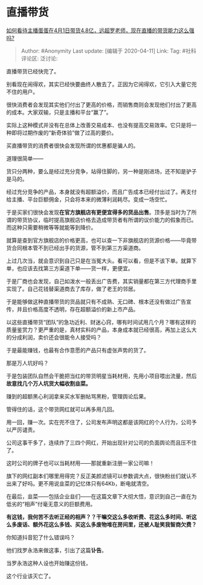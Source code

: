 # 直播带货
[如何看待主播蛋蛋在4月1日带货4.8亿，远超罗老师，现在直播的带货能力这么强吗?](https://www.zhihu.com/question/384472614/answer/1123392516)

> Author: #Anonymity
> Last update: [编辑于 2020-04-11]
> Link:
> Tag: #社科
> 评论区:
> 泛讨论:

直播带货已经快完了。

别看现在闹得欢，其实已经快要曲终人散去了。正因为它闹得欢，它引入大量它兜不住的用户。

很快消费者会发现其实他们付出了更高的价格，而销售商则会发现他们付出了更高的成本。大家双输，只是主播和平台“赢了”。

实际上这种模式并没有在总体上改善交易成本、也没有提高交易效率。它只是将一种即将过期作废的“新奇体验”做了过高的要价。

买直播带货的消费者很快会发现所谓的优惠都是骗人的。

道理很简单——

货只分两种，要么是经过充分竞争，站得住脚的，另一种是刚进场，还不知是驴子是马的。

经过充分竞争的产品，本身就没有超额溢价，而且广告成本已经付出过了。再支付给主播、平台巨额佣金，只会将本来的微薄利润耗尽。变成一场空忙。

于是买家们很快会发现**在官方旗舰店有更便宜得多的货品出售**。顶多是当时为了所谓的带货协议，临时提高旗舰店价格去造成带货者有所谓的议价能力的假象而已。而这种只需要稍微等等就能等到降价。

就算是查到官方旗舰店的价格更高，也可以查一下非旗舰店的货源价格——毕竟带货合同根本管不到已经出手的货源，管不到第三方渠道商。

上过几次当，就会意识到自己只是在当冤大头。看可以看，但是不该下单。就算下单，也应该去找第三方渠道下单——货一样，更便宜。

于是厂商也会发现，自己如泼水一般丢出广告费，其实销量都在第三方代理商手里实现了。自己花钱替渠道商去了库存，做了老王的邻居。

  

于是能够做这种直播带货的货品就只有不成熟、无口碑、根本还没有做过广告宣传，并且价格高度不透明，存在超额溢价的新上市产品。

以这些直播带货“团队”的急功近利、财迷心窍，哪有时间试用几个月？哪有这样的质量鉴赏力？更严重的是，真材实料的产品，本身成本就已经很高，再加上这么大的分成利润，卖价还会很能令人接受吗？

于是最能赚钱，也最有合作意愿的产品只有虚张声势的货了。

那是万人坑好吗？

于是包装团队自然会干脆把当红的带货明星当耗材用，先用小项目喂出流量，然后**故意找几个万人坑货大幅收割韭菜。**

赚到的超额黑心利润拿来买水军删帖骂黑粉，管理舆论后果。

管得住的话，这个带货网红就可以再多用几回。

用一回，赚一次。实在兜不住了，公司发布声明这都是该网红的个人行为，公司予以严厉谴责。

公司这事干多了，连续炸了三四个网红，开始出现针对公司的负面舆论而且压不住了。

这时公司的牌子也可以当耗材用——那就重新注册一家公司嘛！

旗下的网红副本们哪里用得完？反正美颜滤镜可以参数调大点，很快粉丝们就认不出来了好吗。更不用说韭菜的记忆体只有64Kb，断电就清空。

在最后，韭菜——包括企业韭们——在这篇文章下大彻大悟，意识到自己一直在为低劣的“相声”付毫无意义的巨额费用。

**有这钱，我何苦不去听正经的相声？？干嘛交这么多收听费、花这么多时间、听这么多废话、额外花这么多钱、买这么多废物堆在房间里，还被人耻笑我智商欠费？**

你知道抖音犯了什么错误吗？

他们找罗永浩来做这事，引出了这篇**讣告**。

当罗永浩这种人设也开始赚这份钱，

这个行业该灭亡了。
